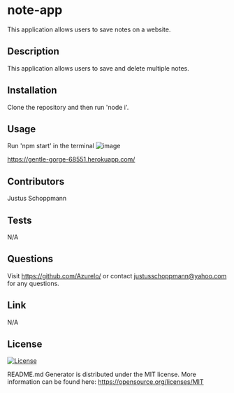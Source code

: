 # note-app
This application allows users to save notes on a website.

## Description
This application allows users to save and delete multiple notes.

## Installation
Clone the repository and then run 'node i'.

## Usage
Run 'npm start' in the terminal
![image](https://user-images.githubusercontent.com/114710827/216391095-0e1cbd7c-1dee-42e0-bb2f-4a3335668125.png)

https://gentle-gorge-68551.herokuapp.com/

## Contributors
Justus Schoppmann

## Tests
N/A

## Questions
Visit https://github.com/Azurelo/ or contact justusschoppmann@yahoo.com for any questions.

## Link
N/A

## License
[![License](https://img.shields.io/badge/License-MIT-green.svg)](https://opensource.org/licenses/MIT)

  README.md Generator is distributed under the MIT license.
  More information can be found here: https://opensource.org/licenses/MIT
